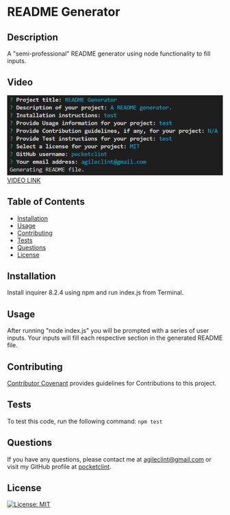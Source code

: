 # README Generator

 ## Description
  A "semi-professional" README generator using node functionality to fill inputs.
  
  ## Video
  [![README video](./assets/READMEgen.png 'Video of README generator application')](https://drive.google.com/file/d/13jhvdf14Tp04C1fNAmuSctqAAMEGs7Tx/view)
  [VIDEO LINK](https://drive.google.com/file/d/13jhvdf14Tp04C1fNAmuSctqAAMEGs7Tx/view)

  ## Table of Contents
  * [Installation](#installation)
  * [Usage](#usage)
  * [Contributing](#contributing)
  * [Tests](#tests)
  * [Questions](#questions)
  * [License](#license)

  ## Installation
  Install inquirer 8.2.4 using npm and run index.js from Terminal.
  
  ## Usage
  After running "node index.js" you will be prompted with a series of user inputs. Your inputs will fill each respective section in the generated README file.

  ## Contributing
  [Contributor Covenant](https://www.contributor-covenant.org/) provides guidelines for Contributions to this project.
  
  ## Tests
  To test this code, run the following command:  ```npm test```
  
  ## Questions
  If you have any questions, please contact me at agileclint@gmail.com or visit my GitHub profile at [pocketclint](https://www.github.com/pocketclint).

  ## License  
  [![License: MIT](https://img.shields.io/badge/License-MIT-yellow.svg)](https://opensource.org/licenses/MIT "This project is licensed under the MIT license.")
